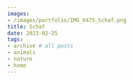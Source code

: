```yaml
---
images:
- /images/portfolio/IMG_6475_Schaf.png
title: Schaf
date: 2023-02-25
tags:
- archive # all posts
- animals
- nature
- home
---
```

